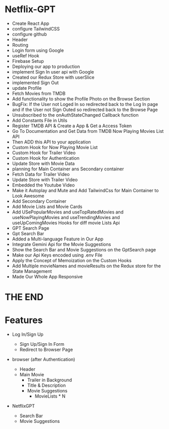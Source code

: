 # Netflix-GPT

- Create React App
- configure TailwindCSS
- configure github
- Header
- Routing
- Login form using Google
- useRef Hook
- Firebase Setup
- Deploying our app to production
- implement Sign In user api with Google
- Created our Redux Store with userSlice
- implemented Sign Out
- update Profile
- Fetch Movies from TMDB
- Add functionality to show the Profile Photo on the Browse Section
- BugFix: If the User not Loged In so redirected back to the Log In page and if the User not Sign Outed so redirected back to the Browse Page
- Unsubscribed to the onAuthStateChanged Callback function
- Add Constants File in Utils
- Register TMDB API & Create a App & Get a Access Token
- Go To Documentation and Get Data from TMDB Now Playing Movies List API
- Then ADD this API to your application
- Custom Hook for Now Playing Movie List
- Custom Hook for Trailer Video 
- Custom Hook for Authentication 
- Update Store with Movie Data
- planning for Main Container ans Secondary container
- Fetch Data for Trailer Video
- Update Store with Trailer Video
- Embedded the Youtube Video
- Make it Autoplay and Mute and Add TailwindCss for Main Container to Look Awesome
- Add Secondary Container 
- Add Movie Lists and Movie Cards
- Add USePopularMovies and useTopRatedMovies and useNowPlayingMovies and useTrendingMovies  and useUpComingMovies Hooks for diff movie Lists Api
- GPT Search Page
- Gpt Search Bar
- Added a Multi-language Feature in Our App
- Integrate Gemini Api for the Movie Suggestions
- Show the Search Bar and Movie Suggestions on the GptSearch page 
- Make our Api Keys encoded using .env File
- Apply the Concept of Memoization on the Custom Hooks
- Add Multiple movieNames and movieResults on the Redux store for the State Management
- Made Our Whole App Responsive 

# THE END

# Features
- Log In/Sign Up
     - Sign Up/Sign In Form
     - Redirect to Browser Page

- browser (after Authentication)
     - Header
     - Main Movie
        - Trailer in Background
        - Title & Description
        - Movie Suggestions
           - MovieLists * N

- NetflixGPT
     - Search Bar
     - Movie Suggestions